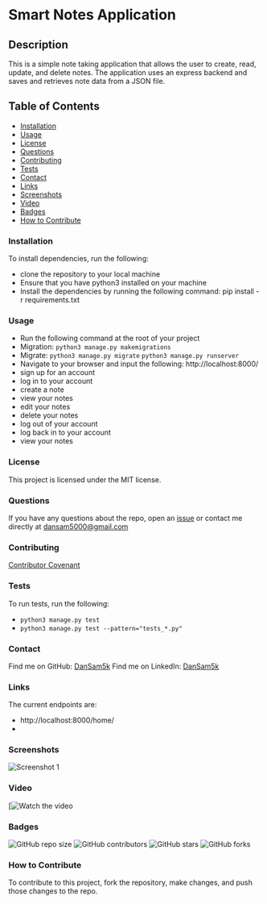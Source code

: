 # Smart Notes Application
## Description
This is a simple note taking application that allows the user to create, read, update, and delete notes. The application uses an express backend and saves and retrieves note data from a JSON file.

## Table of Contents
* [Installation](#installation)
* [Usage](#usage)
* [License](#license)
* [Questions](#questions)
* [Contributing](#contributing)
* [Tests](#tests)
* [Contact](#contact)
* [Links](#links)
* [Screenshots](#screenshots)
* [Video](#video)
* [Badges](#badges)
* [How to Contribute](#how-to-contribute)

### Installation
To install dependencies, run the following:
- clone the repository to your local machine 
- Ensure that you have python3 installed on your machine
- Install the dependencies by running the following command: pip install -r requirements.txt

### Usage
- Run the following command at the root of your project
- Migration: ```python3 manage.py makemigrations```
- Migrate: ```python3 manage.py migrate```
  ```python3 manage.py runserver```
- Navigate to your browser and input the following: http://localhost:8000/
- sign up for an account
- log in to your account
- create a note
- view your notes
- edit your notes
- delete your notes
- log out of your account
- log back in to your account
- view your notes

### License
This project is licensed under the MIT license.

### Questions
If you have any questions about the repo, open an [issue](https://github.com/DanSam5K/smartnote-app/issues) or contact me directly at dansam5000@gmail.com

### Contributing
[Contributor Covenant](https://www.contributor-covenant.org/)

### Tests
To run tests, run the following:
- ```python3 manage.py test```
- ```python3 manage.py test --pattern="tests_*.py"```


### Contact
Find me on GitHub: [DanSam5k](https://github.com/DanSam5K)
Find me on LinkedIn: [DanSam5k](https://www.linkedin.com/in/dansamuel/)

### Links
The current endpoints are:
- http://localhost:8000/home/
- 

### Screenshots
![Screenshot 1](static/images/smartnotesapp.png)

### Video
[![Watch the video]()

### Badges
![GitHub repo size](https://img.shields.io/github/repo-size/DanSam5K/smart-notes-app)
![GitHub contributors](https://img.shields.io/github/contributors/DanSam5K/smart-notes-app)
![GitHub stars](https://img.shields.io/github/stars/DanSam5K/smart-notes-app?style=social)
![GitHub forks](https://img.shields.io/github/forks/DanSam5K/smart-notes-app?style=social)


### How to Contribute
To contribute to this project, fork the repository, make changes, and push those changes to the repo.

